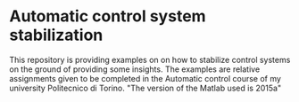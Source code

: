 # Automatic control system stabilization
This repository is providing examples on on how to stabilize control systems on the ground of providing some insights.
The examples are relative assignments given to be completed in the Automatic control course of my university Politecnico di Torino.
"The version of the Matlab used is 2015a"

